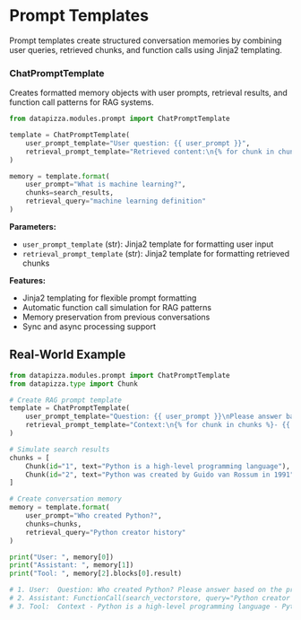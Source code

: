 # Prompt Templates

Prompt templates create structured conversation memories by combining user queries, retrieved chunks, and function calls using Jinja2 templating.

### ChatPromptTemplate

Creates formatted memory objects with user prompts, retrieval results, and function call patterns for RAG systems.

```python
from datapizza.modules.prompt import ChatPromptTemplate

template = ChatPromptTemplate(
    user_prompt_template="User question: {{ user_prompt }}",
    retrieval_prompt_template="Retrieved content:\n{% for chunk in chunks %}{{ chunk.text }}\n{% endfor %}"
)

memory = template.format(
    user_prompt="What is machine learning?",
    chunks=search_results,
    retrieval_query="machine learning definition"
)
```

**Parameters:**

- `user_prompt_template` (str): Jinja2 template for formatting user input
- `retrieval_prompt_template` (str): Jinja2 template for formatting retrieved chunks

**Features:**

- Jinja2 templating for flexible prompt formatting
- Automatic function call simulation for RAG patterns
- Memory preservation from previous conversations
- Sync and async processing support

## Real-World Example

```python
from datapizza.modules.prompt import ChatPromptTemplate
from datapizza.type import Chunk

# Create RAG prompt template
template = ChatPromptTemplate(
    user_prompt_template="Question: {{ user_prompt }}\nPlease answer based on the provided context.",
    retrieval_prompt_template="Context:\n{% for chunk in chunks %}- {{ chunk.text }}\n{% endfor %}"
)

# Simulate search results
chunks = [
    Chunk(id="1", text="Python is a high-level programming language"),
    Chunk(id="2", text="Python was created by Guido van Rossum in 1991")
]

# Create conversation memory
memory = template.format(
    user_prompt="Who created Python?",
    chunks=chunks,
    retrieval_query="Python creator history"
)

print("User: ", memory[0])
print("Assistant: ", memory[1])
print("Tool: ", memory[2].blocks[0].result)

# 1. User:  Question: Who created Python? Please answer based on the provided context.
# 2. Assistant: FunctionCall(search_vectorstore, query="Python creator history")
# 3. Tool:  Context - Python is a high-level programming language - Python was created by Guido van Rossum in 1991
```
